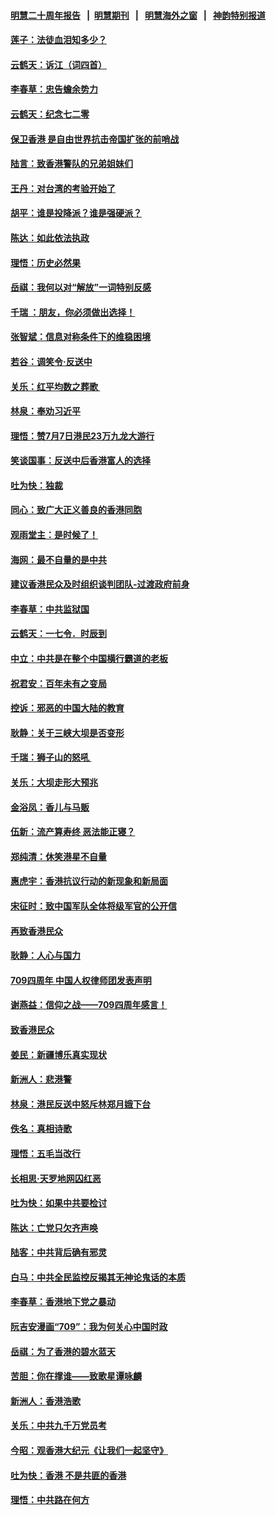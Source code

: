 #### [明慧二十周年报告](https://github.com/gfw-breaker/mh-reports/blob/master/README.md?t=07201640) &nbsp;&nbsp;|&nbsp;&nbsp;[明慧期刊](https://github.com/gfw-breaker/mh-qikan) &nbsp;&nbsp;|&nbsp;&nbsp; [明慧海外之窗](https://github.com/gfw-breaker/mh-news/blob/master/README.md?t=07201640) &nbsp;&nbsp;|&nbsp;&nbsp; [神韵特别报道](https://github.com/gfw-breaker/mh-news/blob/master/shenyun.md?t=07201640) 

#### [莲子：法徒血泪知多少？](../pages/nsc993/n11397534.md?t=07201640) 

#### [云鹤天：诉江（词四首）](../pages/nsc993/n11397502.md?t=07201640) 

#### [李春草：忠告蟾余势力](../pages/nsc993/n11396852.md?t=07201640) 

#### [云鹤天：纪念七二零](../pages/nsc993/n11396646.md?t=07201640) 

#### [保卫香港 是自由世界抗击帝国扩张的前哨战](../pages/nsc993/n11393186.md?t=07201640) 

#### [陆言：致香港警队的兄弟姐妹们](../pages/nsc993/n11392281.md?t=07201640) 

#### [王丹：对台湾的考验开始了](../pages/nsc993/n11391258.md?t=07201640) 

#### [胡平：谁是投降派？谁是强硬派？](../pages/nsc993/n11391224.md?t=07201640) 

#### [陈达：如此依法执政](../pages/nsc993/n11388999.md?t=07201640) 

#### [理悟：历史必然果](../pages/nsc993/n11388741.md?t=07201640) 

#### [岳祺：我何以对“解放”一词特别反感](../pages/nsc993/n11385696.md?t=07201640) 

#### [千瑞 ：朋友，你必须做出选择！](../pages/nsc993/n11384949.md?t=07201640) 

#### [张智斌：信息对称条件下的维稳困境](../pages/nsc993/n11384812.md?t=07201640) 

#### [若谷：调笑令‧反送中](../pages/nsc993/n11383745.md?t=07201640) 

#### [关乐：红平均数之葬歌 ](../pages/nsc993/n11383498.md?t=07201640) 

#### [林泉：奉劝习近平](../pages/nsc993/n11383487.md?t=07201640) 

#### [理悟：赞7月7日港民23万九龙大游行](../pages/nsc993/n11383473.md?t=07201640) 

#### [笑谈国事：反送中后香港富人的选择](../pages/nsc993/n11382020.md?t=07201640) 

#### [吐为快：独裁](../pages/nsc993/n11382755.md?t=07201640) 

#### [同心：致广大正义善良的香港同胞](../pages/nsc993/n11382745.md?t=07201640) 

#### [观雨堂主：是时候了！](../pages/nsc993/n11382737.md?t=07201640) 

#### [海网：最不自量的是中共](../pages/nsc993/n11380440.md?t=07201640) 

#### [建议香港民众及时组织谈判团队-过渡政府前身](../pages/nsc993/n11379909.md?t=07201640) 

#### [李春草：中共监狱国](../pages/nsc993/n11378989.md?t=07201640) 

#### [云鹤天：一七令．时辰到](../pages/nsc993/n11379260.md?t=07201640) 

#### [中立：中共是在整个中国横行霸道的老板](../pages/nsc993/n11378382.md?t=07201640) 

#### [祝君安：百年未有之变局](../pages/nsc993/n11378376.md?t=07201640) 

#### [控诉：邪恶的中国大陆的教育](../pages/nsc993/n11378344.md?t=07201640) 

#### [耿静：关于三峡大坝是否变形](../pages/nsc993/n11375879.md?t=07201640) 

#### [千瑞：狮子山的怒吼 ](../pages/nsc993/n11375644.md?t=07201640) 

#### [关乐：大坝走形大预兆](../pages/nsc993/n11375629.md?t=07201640) 

#### [金浴凤：香儿与马贩](../pages/nsc993/n11375580.md?t=07201640) 

#### [伍新：流产算寿终  恶法能正寝？](../pages/nsc993/n11375581.md?t=07201640) 

#### [郑纯清：休笑港星不自量](../pages/nsc993/n11375555.md?t=07201640) 

#### [惠虎宇：香港抗议行动的新现象和新局面](../pages/nsc993/n11375501.md?t=07201640) 

#### [宋征时：致中国军队全体将级军官的公开信](../pages/nsc993/n11373354.md?t=07201640) 

#### [再致香港民众](../pages/nsc993/n11373870.md?t=07201640) 

#### [耿静：人心与国力](../pages/nsc993/n11373759.md?t=07201640) 

#### [709四周年 中国人权律师团发表声明](../pages/nsc993/n11373565.md?t=07201640) 

#### [谢燕益：信仰之战——709四周年感言！](../pages/nsc993/n11373388.md?t=07201640) 

#### [致香港民众](../pages/nsc993/n11373286.md?t=07201640) 

#### [姜民：新疆博乐真实现状](../pages/nsc993/n11371223.md?t=07201640) 

#### [新洲人：悲港警](../pages/nsc993/n11371174.md?t=07201640) 

#### [林泉：港民反送中怒斥林郑月娥下台](../pages/nsc993/n11370676.md?t=07201640) 

#### [佚名：真相诗歌](../pages/nsc993/n11370666.md?t=07201640) 

#### [理悟：五毛当改行](../pages/nsc993/n11369314.md?t=07201640) 

#### [长相思‧天罗地网囚红恶](../pages/nsc993/n11368444.md?t=07201640) 

#### [吐为快：如果中共要检讨](../pages/nsc993/n11368441.md?t=07201640) 

#### [陈达：亡党只欠齐声唤](../pages/nsc993/n11367838.md?t=07201640) 

#### [陆客：中共背后确有邪灵](../pages/nsc993/n11365263.md?t=07201640) 

#### [白马：中共全民监控反揭其无神论鬼话的本质](../pages/nsc993/n11365236.md?t=07201640) 

#### [李春草：香港地下党之暴动](../pages/nsc993/n11365210.md?t=07201640) 

#### [阮吉安漫画“709”：我为何关心中国时政](../pages/nsc993/n11362127.md?t=07201640) 

#### [岳祺：为了香港的碧水蓝天](../pages/nsc993/n11362627.md?t=07201640) 

#### [苦胆：你在撑谁——致歌星谭咏麟](../pages/nsc993/n11361348.md?t=07201640) 

#### [新洲人：香港浩歌](../pages/nsc993/n11361334.md?t=07201640) 

#### [关乐：中共九千万党员考](../pages/nsc993/n11361304.md?t=07201640) 

#### [今昭：观香港大纪元《让我们一起坚守》](../pages/nsc993/n11361244.md?t=07201640) 

#### [吐为快：香港  不是共匪的香港](../pages/nsc993/n11360918.md?t=07201640) 

#### [理悟：中共路在何方](../pages/nsc993/n11360509.md?t=07201640) 

